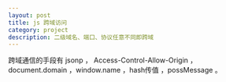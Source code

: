 ```yaml
---
layout: post
title: js 跨域访问
category: project
description: 二级域名、端口、协议任意不同即跨域
---
```


跨域通信的手段有 jsonp ， Access-Control-Allow-Origin ， document.domain ，window.name ，hash传值 ，possMessage 。

